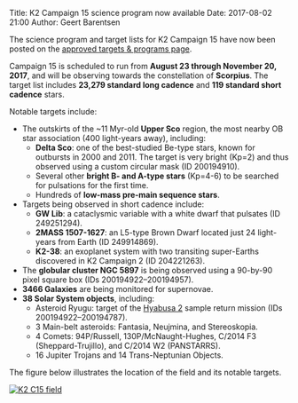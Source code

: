 Title: K2 Campaign 15 science program now available
Date: 2017-08-02 21:00
Author: Geert Barentsen

The science program and target lists for K2 Campaign 15
have now been posted on the
[approved targets & programs page](k2-approved-programs.html#campaign-15).

Campaign 15 is scheduled to run from <b>August 23 through November 20, 2017</b>,
and will be observing towards the constellation of <b>Scorpius</b>.
The target list includes <b>23,279 standard long cadence</b>
and <b>119 standard short cadence</b> stars.


<p>
    Notable targets include:
<ul>
<li>
    The outskirts of the ~11 Myr-old <b>Upper Sco</b> region, the most nearby OB star association (400 light-years away), including:
    <ul>
        <li>
            <b>Delta Sco</b>: one of the best-studied Be-type stars, known for outbursts in 2000 and 2011. The target is very bright (Kp=2) and thus observed using a custom circular mask (ID 200194910).
        </li>
        <li>
            Several other <b>bright B- and A-type stars</b> (Kp=4-6) to be searched for pulsations for the first time.
        </li>
        <li>
            Hundreds of <b>low-mass pre-main sequence stars</b>.
        </li>
    </ul>
</li>
<li>
    Targets being observed in short cadence include:
    <ul>
        <li>
            <b>GW Lib</b>: a cataclysmic variable with a white dwarf that pulsates (ID 249251294).
        </li>
        <li>
            <b>2MASS 1507-1627</b>: an L5-type Brown Dwarf located just 24 light-years from Earth (ID 249914869).
        </li>
        <li>
            <b>K2-38</b>: an exoplanet system with two transiting super-Earths discovered in K2 Campaign 2 (ID 204221263).
        </li>
    </ul>
</li>
<li>
    The <b>globular cluster NGC 5897</b> is being observed using a 90-by-90 pixel square box (IDs 200194922–200194957).
</li>
<li>
    <b>3466 Galaxies</b> are being monitored for supernovae.
</li>
<li>
    <b>38 Solar System objects</b>, including:
    <ul>
        <li>
            Asteroid Ryugu: target of the <a href="https://en.wikipedia.org/wiki/Hayabusa_2">Hyabusa 2</a> sample return mission (IDs 200194922–200194787).
        </li>
        <li>
            3 Main-belt asteroids: Fantasia, Neujmina, and Stereoskopia.
        </li>
        <li>
            4 Comets: 94P/Russell, 130P/McNaught-Hughes, C/2014 F3 (Sheppard-Trujillo), and C/2014 W2 (PANSTARRS).
        </li>
        <li>
            16 Jupiter Trojans and 14 Trans-Neptunian Objects.
        </li>
    </ul>
</li>
</ul>
</p>

The figure below illustrates the location of the field and its notable targets.

<a href="images/k2/k2-c15-field.png"><img class="img-responsive" style="max-width:600px;" src="images/k2/k2-c15-field.png" alt="K2 C15 field"></a>
